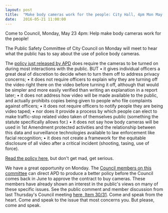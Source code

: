 ```yaml
---
layout: post
title:  "Make body cameras work for the people: City Hall, 4pm Mon May 23"
date:   2016-05-21 11:00:00
---
```

Come to Council, Monday, May 23 4pm: Help make body cameras work for the people!

The Public Safety Committee of City Council on Monday will meet to hear what the public has to say about the use of police body cameras.

The [policy just released by APD](http://www.austintexas.gov/sites/default/files/files/Police/BWC_Policy.pdf) does require the cameras to be turned on during most interactions with the public. BUT 
•	it gives individual officers a great deal of discretion to decide when to turn them off to address privacy concerns;
•	it does not require officers to explain why they are turning off the video right there on the video before turning it off, although that would be simpler and more easily verified than writing an explanation in a report later;
•	it does not address how video will be made available to the public, and actually prohibits copies being given to people who file complaints against officers;
•	it does not require officers to notify people they are being video taped;
•	nor does it provide a process by which people can elect to make traffic-stop related video taken of themselves public (something the statute specifically allows for.)
•	it does not say how body cameras will be used in 1st Amendment protected activities and the relationship between this data and surveillance technologies available to law enforcement like facial recognition;
•	it does not create a framework for the equitable disclosure of all video after a critical incident (shooting, tasing, use of force).

[Read the policy here](http://www.austintexas.gov/sites/default/files/files/Police/BWC_Policy.pdf), but don't get mad, get serious.

We have a great opportunity on Monday. The [Council members on this committee](http://www.austintexas.gov/department/public-safety-committee) can direct APD to produce a better policy before the Council comes back in June to approve the contract to buy cameras. These members have already shown an interest in the public's views on many of these specific issues. See the public comment and member discussion from last Thursday's Council meeting [here, Item 30/31](http://austintx.swagit.com/play/05192016-584/0/). Come and speak from the heart. Come and speak to the issue that most concerns you. But please, come and speak.
